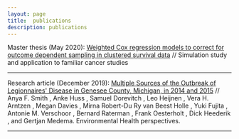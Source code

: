 ```yaml
---
layout: page
title:  publications
description: publications
---
```




Master thesis (May 2020): [Weighted Cox regression models to correct for outcome dependent sampling in clustered survival data](https://www.universiteitleiden.nl/binaries/content/assets/science/mi/scripties/statscience/2019-2020/thesis_-vera-arntzen.pdf)  // Simulation study and application to familiar cancer studies

---

Research article (December 2019): [Multiple Sources of the Outbreak of Legionnaires' Disease in Genesee County, Michigan, in 2014 and 2015](https://ehp.niehs.nih.gov/doi/10.1289/EHP5663) // Anya F. Smith , Anke Huss , Samuel Dorevitch , Leo Heijnen , Vera H. Arntzen , Megan Davies , Mirna Robert-Du Ry van Beest Holle , Yuki Fujita , Antonie M. Verschoor , Bernard Raterman , Frank Oesterholt , Dick Heederik , and Gertjan Medema. Environmental Health perspectives.

---
